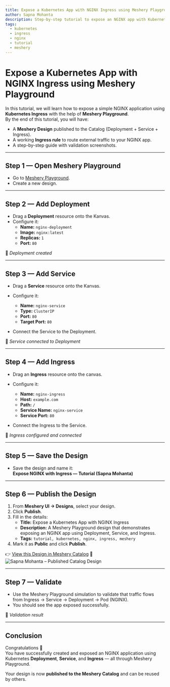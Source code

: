```yaml
---
title: Expose a Kubernetes App with NGINX Ingress using Meshery Playground
author: Sapna Mohanta
description: Step-by-step tutorial to expose an NGINX app with Kubernetes Deployment, Service, and Ingress using Meshery Playground.
tags: 
  - kubernetes
  - ingress
  - nginx
  - tutorial
  - meshery
---
```


# Expose a Kubernetes App with NGINX Ingress using Meshery Playground

In this tutorial, we will learn how to expose a simple NGINX application using **Kubernetes Ingress** with the help of **Meshery Playground**.  
By the end of this tutorial, you will have:  
- A **Meshery Design** published to the Catalog (Deployment + Service + Ingress).  
- A working **Ingress rule** to route external traffic to your NGINX app.  
- A step-by-step guide with validation screenshots.  

---

## Step 1 — Open Meshery Playground
- Go to [Meshery Playground](https://playground.meshery.io).  
- Create a new design.  

---

## Step 2 — Add Deployment
- Drag a **Deployment** resource onto the Kanvas.  
- Configure it:
  - **Name:** `nginx-deployment`
  - **Image:** `nginx:latest`
  - **Replicas:** `1`
  - **Port:** `80`

📸 *Deployment created*

---

## Step 3 — Add Service
- Drag a **Service** resource onto the Kanvas.  
- Configure it:
  - **Name:** `nginx-service`
  - **Type:** `ClusterIP`
  - **Port:** `80`
  - **Target Port:** `80`  

- Connect the Service to the Deployment.  

📸 *Service connected to Deployment*

---

## Step 4 — Add Ingress
- Drag an **Ingress** resource onto the canvas.  
- Configure it:
  - **Name:** `nginx-ingress`
  - **Host:** `example.com`
  - **Path:** `/`
  - **Service Name:** `nginx-service`
  - **Service Port:** `80`  

- Connect the Ingress to the Service.  

📸 *Ingress configured and connected*

---

## Step 5 — Save the Design
- Save the design and name it:  
  **Expose NGINX with Ingress — Tutorial (Sapna Mohanta)**

---

## Step 6 — Publish the Design
1. From **Meshery UI → Designs**, select your design.  
2. Click **Publish**.  
3. Fill in the details:
   - **Title:** Expose a Kubernetes App with NGINX Ingress  
   - **Description:** A Meshery Playground design that demonstrates exposing an NGINX app using Deployment, Service, and Ingress.  
   - **Tags:** `tutorial, kubernetes, nginx, ingress, meshery`  
4. Mark it as **Public** and click **Publish**.  

👉 [View this Design in Meshery Catalog](https://playground.meshery.io/extension/meshmap?mode=design&design=8b3a14d0-b822-4c0d-8051-571032558408)
📸 ![Sapna Mohanta – Published Catalog Design](/assets/img/tutorials/sapna-catalog.png)

---

## Step 7 — Validate
- Use the Meshery Playground simulation to validate that traffic flows from Ingress → Service → Deployment → Pod (NGINX).  
- You should see the app exposed successfully.  

📸 *Validation result*

---

## Conclusion
Congratulations 🎉  
You have successfully created and exposed an NGINX application using Kubernetes **Deployment**, **Service**, and **Ingress** — all through Meshery Playground.  

Your design is now **published to the Meshery Catalog** and can be reused by others.  
